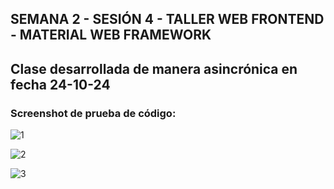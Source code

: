 ## SEMANA 2 - SESIÓN 4 - TALLER WEB FRONTEND - MATERIAL WEB FRAMEWORK
## Clase desarrollada de manera asincrónica en fecha 24-10-24
### Screenshot de prueba de código:

![1](https://github.com/user-attachments/assets/59f065e9-b1e4-4b4a-8825-e9b989697c53)

![2](https://github.com/user-attachments/assets/f7736e26-397d-4e96-a124-8a612738960b)

![3](https://github.com/user-attachments/assets/8136c225-d3eb-49d6-92f8-90ae3c2b6470)
